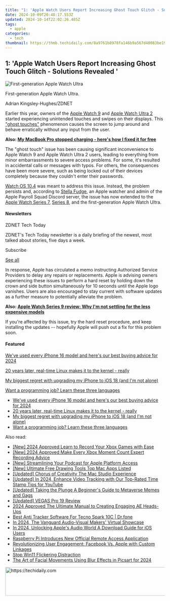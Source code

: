 ```yaml
---
title: "1: 'Apple Watch Users Report Increasing Ghost Touch Glitch - Solutions Revealed | ZDNet'"
date: 2024-10-09T20:48:17.553Z
updated: 2024-10-14T22:02:26.485Z
tags:
  - apple
categories:
  - tech
thumbnail: https://thmb.techidaily.com/8a9761b8978fa146b9a567d40083be19a38cbff4b3b505bcb0e46f12fc854ef6.png
---
```


## 1: 'Apple Watch Users Report Increasing Ghost Touch Glitch - Solutions Revealed '

![First-generation Apple Watch Ultra](https://www.zdnet.com/a/img/resize/765e7a879f0206ff8efda47114fba0ea72c3d98b/2023/07/06/146d1f82-cb79-4389-89a2-a1149d47927d/img-4521.jpg?auto=webp&width=1280)

First-generation Apple Watch Ultra.

Adrian Kingsley-Hughes/ZDNET

Earlier this year, owners of the [Apple Watch 9](https://buy.geni.us/Proxy.ashx?TSID=368250&GR%5FURL=https%3A%2F%2Fwww.amazon.com%2FApple-Cellular-Smartwatch-Midnight-Aluminum%2Fdp%2FB0CSV944N7%3Ftag%3Dzd-buy-button-20%26ascsubtag%3D%5F%5FCOM%5FCLICK%5FID%5F%5F%7C0b25923e-c3d8-4304-9b36-165711ab1576%7Cdtp&dtb=1) and [Apple Watch Ultra 2](https://buy.geni.us/Proxy.ashx?TSID=368250&GR%5FURL=https%3A%2F%2Fwww.amazon.com%2FApple-Watch-Cellular-Titanium-AppleCare%2Fdp%2FB0CMZ3HBR1%3Ftag%3Dzd-buy-button-20%26ascsubtag%3D%5F%5FCOM%5FCLICK%5FID%5F%5F%7C0b25923e-c3d8-4304-9b36-165711ab1576%7Cdtp&dtb=1) started experiencing unintended touches and swipes on their displays. This ["ghost touches"](https://www.zdnet.com/article/watchos-10-4-busts-annoying-apple-watch-ghost-touch/) phenomenon causes the screen to jump around and behave erratically without any input from the user.

**Also: [My MacBook Pro stopped charging - here's how I fixed it for free](https://www.zdnet.com/home-and-office/my-macbook-pro-stopped-charging-heres-how-i-fixed-it-for-free/)**

The "ghost touch" issue has been causing significant inconvenience to Apple Watch 9 and Apple Watch Ultra 2 users, leading to everything from minor embarrassments to severe access problems. For some, it's resulted in accidental calls or messages with typos. For others, the consequences have been more severe, such as being locked out of their devices completely because they couldn't enter their passwords.

[Watch OS 10.4](https://www.zdnet.com/article/watchos-10-4-busts-annoying-apple-watch-ghost-touch/) was meant to address this issue. Instead, the problem persists and, according to [Stella Fudge](https://twitter.com/stellafudge/status/1778197004029394994), an Apple watcher and admin of the Apple Payroll Squad Discord server, the issue has now extended to the [Apple Watch Series 7](https://buy.geni.us/Proxy.ashx?TSID=368250&GR%5FURL=https%3A%2F%2Fwww.amazon.com%2FApple-Cellular-Graphite-Stainless-Resistant%2Fdp%2FB0B8G8YLSQ%3Ftag%3Dzd-buy-button-20%26ascsubtag%3D%5F%5FCOM%5FCLICK%5FID%5F%5F%7C0b25923e-c3d8-4304-9b36-165711ab1576%7Cdtp&dtb=1), [Series 8](https://buy.geni.us/Proxy.ashx?TSID=368250&GR%5FURL=https%3A%2F%2Fwww.amazon.com%2FApple-Watch-GPS-Cellular-41mm%2Fdp%2FB0CNJ6WZ4W%3Ftag%3Dzd-buy-button-20%26ascsubtag%3D%5F%5FCOM%5FCLICK%5FID%5F%5F%7C0b25923e-c3d8-4304-9b36-165711ab1576%7Cdtp&dtb=1), and the first-generation Apple Watch Ultra.

#### Newsletters

ZDNET Tech Today

ZDNET's Tech Today newsletter is a daily briefing of the newest, most talked about stories, five days a week.

 Subscribe

[See all](https://www.zdnet.com/newsletters/)

In response, Apple has circulated a memo instructing Authorized Service Providers to delay any repairs or replacements. Apple is advising owners experiencing these issues to perform a hard reset by holding down the crown and side button simultaneously for 10 seconds until the Apple logo vanishes. Users are also encouraged to stay current with software updates as a further measure to potentially alleviate the problem.

**Also: [Apple Watch Series 9 review: Why I'm not settling for the less expensive models](https://www.zdnet.com/article/apple-watch-series-9-review/)**

If you're affected by this issue, try the hard reset procedure, and keep installing the updates -- hopefully Apple will push out a fix for this problem soon.

#### Featured

[We've used every iPhone 16 model and here's our best buying advice for 2024](https://www.zdnet.com/article/iphone-16-pro-max-buying-advice-2024/ "We've used every iPhone 16 model and here's our best buying advice for 2024")

[20 years later, real-time Linux makes it to the kernel - really](https://www.zdnet.com/article/20-years-later-real-time-linux-makes-it-to-the-kernel-really/ "20 years later, real-time Linux makes it to the kernel - really")

[My biggest regret with upgrading my iPhone to iOS 18 (and I'm not alone)](https://www.zdnet.com/article/my-biggest-regret-with-upgrading-my-iphone-to-ios-18-and-im-not-alone/ "My biggest regret with upgrading my iPhone to iOS 18 (and I'm not alone)")

[Want a programming job? Learn these three languages](https://www.zdnet.com/article/want-a-programming-job-learn-these-three-languages/ "Want a programming job? Learn these three languages")

* [We've used every iPhone 16 model and here's our best buying advice for 2024](https://www.zdnet.com/article/iphone-16-pro-max-buying-advice-2024/ "We've used every iPhone 16 model and here's our best buying advice for 2024")
* [20 years later, real-time Linux makes it to the kernel - really](https://www.zdnet.com/article/20-years-later-real-time-linux-makes-it-to-the-kernel-really/ "20 years later, real-time Linux makes it to the kernel - really")
* [My biggest regret with upgrading my iPhone to iOS 18 (and I'm not alone)](https://www.zdnet.com/article/my-biggest-regret-with-upgrading-my-iphone-to-ios-18-and-im-not-alone/ "My biggest regret with upgrading my iPhone to iOS 18 (and I'm not alone)")
* [Want a programming job? Learn these three languages](https://www.zdnet.com/article/want-a-programming-job-learn-these-three-languages/ "Want a programming job? Learn these three languages")

<ins class="adsbygoogle"
     style="display:block"
     data-ad-format="autorelaxed"
     data-ad-client="ca-pub-7571918770474297"
     data-ad-slot="1223367746"></ins>

<ins class="adsbygoogle"
     style="display:block"
     data-ad-client="ca-pub-7571918770474297"
     data-ad-slot="8358498916"
     data-ad-format="auto"
     data-full-width-responsive="true"></ins>

<span class="atpl-alsoreadstyle">Also read:</span>
<div><ul>
<li><a href="https://on-screen-recording.techidaily.com/new-2024-approved-learn-to-record-your-xbox-games-with-ease/"><u>[New] 2024 Approved Learn to Record Your Xbox Games with Ease</u></a></li>
<li><a href="https://screen-activity-recording.techidaily.com/new-2024-approved-make-every-xbox-moment-count-expert-recording-advice/"><u>[New] 2024 Approved Make Every Xbox Moment Count Expert Recording Advice</u></a></li>
<li><a href="https://some-tips.techidaily.com/new-streamlining-your-podcast-for-apple-platform-access/"><u>[New] Streamlining Your Podcast for Apple Platform Access</u></a></li>
<li><a href="https://some-tips.techidaily.com/new-ultimate-free-drawing-tools-top-mac-apps-listed/"><u>[New] Ultimate Free Drawing Tools Top Mac Apps Listed</u></a></li>
<li><a href="https://screen-mirroring-recording.techidaily.com/updated-chorus-of-creativity-the-mac-studio-experience/"><u>[Updated] Chorus of Creativity The Mac Studio Experience</u></a></li>
<li><a href="https://article-posts.techidaily.com/updated-in-2024-enhance-video-tracking-with-our-top-rated-time-stamp-tips-for-youtube/"><u>[Updated] In 2024, Enhance Video Tracking with Our Top-Rated Time Stamp Tips for YouTube</u></a></li>
<li><a href="https://some-tips.techidaily.com/updated-taking-the-plunge-a-beginners-guide-to-metaverse-memes-and-gags/"><u>[Updated] Taking the Plunge A Beginner's Guide to Metaverse Memes and Gags</u></a></li>
<li><a href="https://some-tips.techidaily.com/updated-vegas-pro-19-review/"><u>[Updated] VEGAS Pro 19 Review</u></a></li>
<li><a href="https://fox-glue.techidaily.com/2024-approved-the-ultimate-manual-to-creating-engaging-ae-heads-ups/"><u>2024 Approved The Ultimate Manual to Creating Engaging AE Heads-Ups</u></a></li>
<li><a href="https://android-location-track.techidaily.com/best-anti-tracker-software-for-tecno-spark-10c-drfone-by-drfone-virtual-android/"><u>Best Anti Tracker Software For Tecno Spark 10C | Dr.fone</u></a></li>
<li><a href="https://some-tips.techidaily.com/in-2024-the-vanguard-audio-visual-makers-virtual-showcase/"><u>In 2024, The Vanguard Audio-Visual Makers' Virtual Showcase</u></a></li>
<li><a href="https://some-tips.techidaily.com/in-2024-unlocking-apples-audio-world-a-download-guide-for-ios-users/"><u>In 2024, Unlocking Apple's Audio World A Download Guide for iOS Users</u></a></li>
<li><a href="https://buynow-help.techidaily.com/raspberry-pi-introduces-new-official-remote-access-application/"><u>Raspberry Pi Introduces New Official Remote Access Application</u></a></li>
<li><a href="https://facebook.techidaily.com/revolutionizing-user-engagement-facebook-vs-apple-with-custom-linkages/"><u>Revolutionizing User Engagement: Facebook Vs. Apple with Custom Linkages</u></a></li>
<li><a href="https://graphic-issues.techidaily.com/stop-win11-flickering-distraction/"><u>Stop Win11 Flickering Distraction</u></a></li>
<li><a href="https://some-tips.techidaily.com/the-art-of-facial-movements-using-blur-effects-in-picsart-for-2024/"><u>The Art of Facial Movements Using Blur Effects in Picsart for 2024</u></a></li>
</ul></div>

<!-- affiliate ads begin -->
<a href="https://imp.i110150.net/c/5597632/798161/11305" target="_top" id="798161">
  <img src="//a.impactradius-go.com/display-ad/11305-798161" border="0" alt="https://techidaily.com" width="728" height="90"/>
</a>
<img height="0" width="0" src="https://imp.i110150.net/i/5597632/798161/11305" style="position:absolute;visibility:hidden;" border="0" />
<!-- affiliate ads end -->

